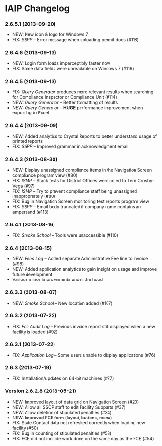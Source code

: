 IAIP Changelog
==============

### 2.6.5.1 (2013-09-20)

+ NEW: New icon & logo for Windows 7
+ FIX: *SSPP* – Error message when uploading permit docs (#118)

### 2.6.4.6 (2013-09-13)

+ NEW: Login form loads imperceptibly faster now
+ FIX: Some data fields were unreadable on Windows 7 (#119)

### 2.6.4.5 (2013-09-13)

+ FIX: *Query Generator* produces more relevant results when searching for Compliance Inspector or Compliance Unit (#114)
+ NEW: *Query Generator* – Better formatting of results
+ NEW: *Query Generator* – **HUGE** performance improvement when exporting to Excel

### 2.6.4.4 (2013-09-09)

+ NEW: Added analytics to Crystal Reports to better understand usage of printed reports
+ FIX: *SSPP* – Improved grammar in acknowledgment email

### 2.6.4.3 (2013-08-30)

+ NEW: Display unassigned compliance items in the Navigation Screen compliance program view (#80)
+ FIX: *ISMP* – Stack tests for District Offices were cc'ed to Terri Crosby-Vega (#97)
+ FIX: *ISMP* – Try to prevent compliance staff being unassigned inappropriately (#80)
+ FIX: Bug in Navigation Screen monitoring test reports program view
+ FIX: *SSPP* – Email body truncated if company name contains an ampersand (#113)

### 2.6.4.1 (2013-08-16)

+ FIX: *Smoke School* – Tools were unaccessible (#110)

### 2.6.4 (2013-08-15)

+ NEW: *Fees Log* – Added separate Administrative Fee line to invoice (#98)
+ NEW: Added application analytics to gain insight on usage and improve future development
+ Various minor improvements under the hood

### 2.6.3.3 (2013-08-07)

+ NEW: *Smoke School* – New location added (#107)

### 2.6.3.2 (2013-07-22)

+ FIX: *Fee Audit Log* – Previous invoice report still displayed when a new facility is loaded (#92)

### 2.6.3.1 (2013-07-22)

+ FIX: *Application Log* – Some users unable to display applications (#76)

### 2.6.3 (2013-07-19)

+ FIX: Installation/updates on 64-bit machines (#77)

### Version 2.6.2.8 (2013-05-21)

+ NEW: Improved layout of data grid on Navigation Screen (#20)
+ NEW: Allow all SSCP staff to edit Facility Subparts (#37)
+ NEW: Allow deletion of stipulated penalties (#34)
+ NEW: Improved FCE form (layout, buttons, menu)
+ FIX: State Contact data not refreshed correctly when loading new facility (#50)
+ FIX: Bug in counting of stipulated penalties (#53)
+ FIX: FCE did not include work done on the same day as the FCE (#54)